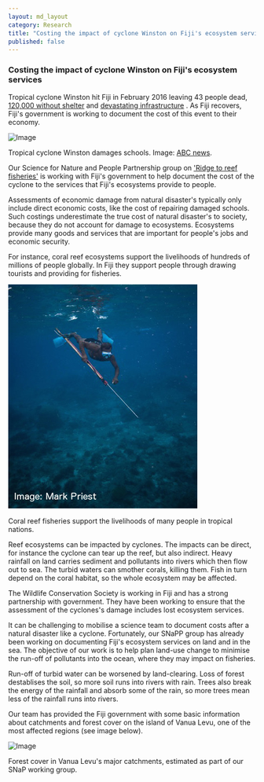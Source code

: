 ```yaml
---
layout: md_layout
category: Research
title: "Costing the impact of cyclone Winston on Fiji's ecosystem services"
published: false  
---
```


### Costing the impact of cyclone Winston on Fiji's ecosystem services

Tropical cyclone Winston hit Fiji in February 2016 leaving 43 people dead, [120,000 without shelter](http://www.abc.net.au/news/2016-03-03/fijians-in-shelters-as-cyclone-winston-relief-efforts-accelerate/7217028) and [devastating infrastructure](http://www.abc.net.au/news/2016-03-07/fiji-before-after-photos-cyclone-winston/7220784)
. As Fiji recovers, Fiji's government is working to document the cost of this event to their economy.  


<div class = "image_caption">
<img src ="http://www.abc.net.au/news/image/7191668-3x2-940x627.jpg" alt="Image" class="image_float"/>
<p>
Tropical cyclone Winston damages schools. Image: <a href = "http://www.abc.net.au/news/2016-02-23/cyclone-winston-fiji-damage-school/7191692" target = "blank"> ABC news</a>.
</p>
</div>

Our Science for Nature and People Partnership group on ['Ridge to reef fisheries'](http://snappartnership.net/groups/ridges-to-reef-fisheries/) is working with Fiji's government to help document the cost of the cyclone to the services that Fiji's ecosystems provide to people.

Assessments of economic damage from natural disaster's typically only include direct economic costs, like the cost of repairing damaged schools. Such costings underestimate the true cost of natural disaster's to society, because they do not account for damage to ecosystems. Ecosystems provide many goods and services that are important for people's jobs and economic security.  

For instance, coral reef ecosystems support the livelihoods of hundreds of millions of people globally. In Fiji they support people through drawing tourists and providing for fisheries.  

<div class = "image_caption">
<img src ="/Images/spearfishing.jpeg" alt="Image" class="image_float"/>
<p>
Coral reef fisheries support the livelihoods of many people in tropical nations.
</p>
</div>  

Reef ecosystems can be impacted by cyclones. The impacts can be direct, for instance the cyclone can tear up the reef, but also indirect. Heavy rainfall on land carries sediment and pollutants into rivers which then flow out to sea. The turbid waters can smother corals, killing them. Fish in turn depend on the coral habitat, so the whole ecosystem may be affected.  

The Wildlife Conservation Society is working in Fiji and has a strong partnership with government. They have been working to ensure that the assessment of the cyclones's damage includes lost ecosystem services.  

It can be challenging to mobilise  a science team to document costs after a natural disaster like a cyclone. Fortunately, our SNaPP group has already been working on documenting Fiji's ecosystem services on land and in the sea. The objective of our work is to help plan land-use change to minimise the run-off of pollutants into the ocean, where they may impact on fisheries.  

Run-off of turbid water can be worsened by land-clearing. Loss of forest destablises the soil, so more soil runs into rivers with rain. Trees also break the energy of the rainfall and absorb some of the rain, so more trees mean less of the rainfall runs into rivers.

Our team has provided the Fiji government with some basic information about catchments and forest cover on the island of Vanua Levu, one of the most affected regions (see image below).

<div class = "image_caption">
<img src ="/Images/vanua_levu_forest_cover
.png" alt="Image" class="image_float"/>
<p>
Forest cover in Vanua Levu's major catchments, estimated as part of our SNaP working group.
</p>
</div>
